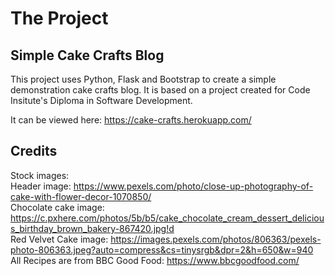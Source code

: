 # The Project
## Simple Cake Crafts Blog
This project uses Python, Flask and Bootstrap to create a simple demonstration cake crafts blog.
It is based on a project created for Code Insitute's Diploma in Software Development.

It can be viewed here: https://cake-crafts.herokuapp.com/

## Credits
Stock images:<br>
Header image: https://www.pexels.com/photo/close-up-photography-of-cake-with-flower-decor-1070850/<br>
Chocolate cake image: https://c.pxhere.com/photos/5b/b5/cake_chocolate_cream_dessert_delicious_birthday_brown_bakery-867420.jpg!d<br>
Red Velvet Cake image: https://images.pexels.com/photos/806363/pexels-photo-806363.jpeg?auto=compress&cs=tinysrgb&dpr=2&h=650&w=940<br>
All Recipes are from BBC Good Food: https://www.bbcgoodfood.com/<br>
